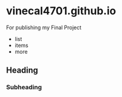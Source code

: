 # vinecal4701.github.io
For publishing my Final Project

- list
- items
- more

## Heading
### Subheading
